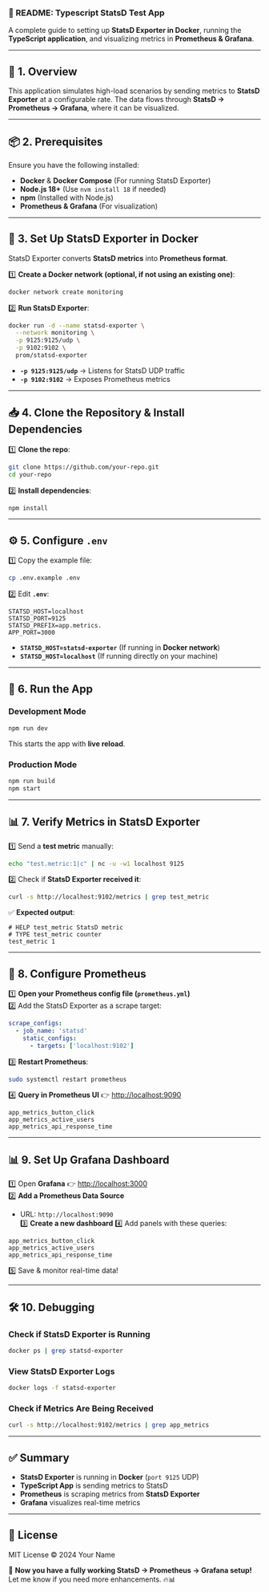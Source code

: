 ### **📜 README: Typescript StatsD Test App**
A complete guide to setting up **StatsD Exporter in Docker**, running the **TypeScript application**, and visualizing metrics in **Prometheus & Grafana**.

---

## **🚀 1. Overview**
This application simulates high-load scenarios by sending metrics to **StatsD Exporter** at a configurable rate. The data flows through **StatsD → Prometheus → Grafana**, where it can be visualized.

---

## **📦 2. Prerequisites**
Ensure you have the following installed:
- **Docker** & **Docker Compose** (For running StatsD Exporter)
- **Node.js 18+** (Use `nvm install 18` if needed)
- **npm** (Installed with Node.js)
- **Prometheus & Grafana** (For visualization)

---

## **🐳 3. Set Up StatsD Exporter in Docker**
StatsD Exporter converts **StatsD metrics** into **Prometheus format**.

1️⃣ **Create a Docker network (optional, if not using an existing one)**:
```sh
docker network create monitoring
```

2️⃣ **Run StatsD Exporter**:
```sh
docker run -d --name statsd-exporter \
  --network monitoring \
  -p 9125:9125/udp \
  -p 9102:9102 \
  prom/statsd-exporter
```
- **`-p 9125:9125/udp`** → Listens for StatsD UDP traffic  
- **`-p 9102:9102`** → Exposes Prometheus metrics  

---

## **📥 4. Clone the Repository & Install Dependencies**
1️⃣ **Clone the repo**:
```sh
git clone https://github.com/your-repo.git
cd your-repo
```

2️⃣ **Install dependencies**:
```sh
npm install
```

---

## **⚙️ 5. Configure `.env`**
1️⃣ Copy the example file:
```sh
cp .env.example .env
```

2️⃣ Edit **`.env`**:
```
STATSD_HOST=localhost
STATSD_PORT=9125
STATSD_PREFIX=app.metrics.
APP_PORT=3000
```

- **`STATSD_HOST=statsd-exporter`** (If running in **Docker network**)
- **`STATSD_HOST=localhost`** (If running directly on your machine)

---

## **🚀 6. Run the App**
### **Development Mode**
```sh
npm run dev
```
This starts the app with **live reload**.

### **Production Mode**
```sh
npm run build
npm start
```

---

## **📊 7. Verify Metrics in StatsD Exporter**
1️⃣ Send a **test metric** manually:
```sh
echo "test.metric:1|c" | nc -u -w1 localhost 9125
```

2️⃣ Check if **StatsD Exporter received it**:
```sh
curl -s http://localhost:9102/metrics | grep test_metric
```
✅ **Expected output**:
```
# HELP test_metric StatsD metric
# TYPE test_metric counter
test_metric 1
```

---

## **📡 8. Configure Prometheus**
1️⃣ **Open your Prometheus config file (`prometheus.yml`)**  
2️⃣ Add the StatsD Exporter as a scrape target:
```yaml
scrape_configs:
  - job_name: 'statsd'
    static_configs:
      - targets: ['localhost:9102']
```

3️⃣ **Restart Prometheus**:
```sh
sudo systemctl restart prometheus
```

4️⃣ **Query in Prometheus UI** 👉 [http://localhost:9090](http://localhost:9090)  
```
app_metrics_button_click
app_metrics_active_users
app_metrics_api_response_time
```

---

## **📊 9. Set Up Grafana Dashboard**
1️⃣ Open **Grafana** 👉 [http://localhost:3000](http://localhost:3000)  
2️⃣ **Add a Prometheus Data Source**  
   - URL: `http://localhost:9090`  
3️⃣ **Create a new dashboard**
4️⃣ Add panels with these queries:
   ```
   app_metrics_button_click
   app_metrics_active_users
   app_metrics_api_response_time
   ```
5️⃣ Save & monitor real-time data!

---

## **🛠 10. Debugging**
### **Check if StatsD Exporter is Running**
```sh
docker ps | grep statsd-exporter
```

### **View StatsD Exporter Logs**
```sh
docker logs -f statsd-exporter
```

### **Check if Metrics Are Being Received**
```sh
curl -s http://localhost:9102/metrics | grep app_metrics
```

---

## **✅ Summary**
- **StatsD Exporter** is running in **Docker** (`port 9125` UDP)
- **TypeScript App** is sending metrics to StatsD
- **Prometheus** is scraping metrics from **StatsD Exporter**
- **Grafana** visualizes real-time metrics

---

## **📜 License**
MIT License © 2024 Your Name

🚀 **Now you have a fully working StatsD → Prometheus → Grafana setup!**  
Let me know if you need more enhancements. 🔥📊